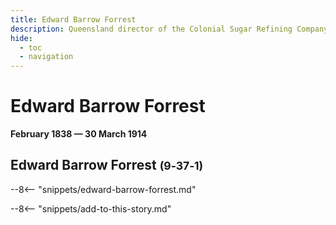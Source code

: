```yaml
---
title: Edward Barrow Forrest
description: Queensland director of the Colonial Sugar Refining Company
hide:
  - toc
  - navigation 
---
```


# Edward Barrow Forrest

**February 1838 — 30 March 1914**

## Edward Barrow Forrest <small>(9‑37‑1)</small> 

--8<-- "snippets/edward-barrow-forrest.md"

--8<-- "snippets/add-to-this-story.md"